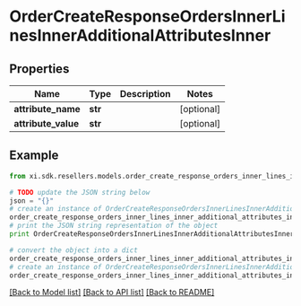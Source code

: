 # OrderCreateResponseOrdersInnerLinesInnerAdditionalAttributesInner


## Properties

Name | Type | Description | Notes
------------ | ------------- | ------------- | -------------
**attribute_name** | **str** |  | [optional] 
**attribute_value** | **str** |  | [optional] 

## Example

```python
from xi.sdk.resellers.models.order_create_response_orders_inner_lines_inner_additional_attributes_inner import OrderCreateResponseOrdersInnerLinesInnerAdditionalAttributesInner

# TODO update the JSON string below
json = "{}"
# create an instance of OrderCreateResponseOrdersInnerLinesInnerAdditionalAttributesInner from a JSON string
order_create_response_orders_inner_lines_inner_additional_attributes_inner_instance = OrderCreateResponseOrdersInnerLinesInnerAdditionalAttributesInner.from_json(json)
# print the JSON string representation of the object
print OrderCreateResponseOrdersInnerLinesInnerAdditionalAttributesInner.to_json()

# convert the object into a dict
order_create_response_orders_inner_lines_inner_additional_attributes_inner_dict = order_create_response_orders_inner_lines_inner_additional_attributes_inner_instance.to_dict()
# create an instance of OrderCreateResponseOrdersInnerLinesInnerAdditionalAttributesInner from a dict
order_create_response_orders_inner_lines_inner_additional_attributes_inner_form_dict = order_create_response_orders_inner_lines_inner_additional_attributes_inner.from_dict(order_create_response_orders_inner_lines_inner_additional_attributes_inner_dict)
```
[[Back to Model list]](../README.md#documentation-for-models) [[Back to API list]](../README.md#documentation-for-api-endpoints) [[Back to README]](../README.md)


